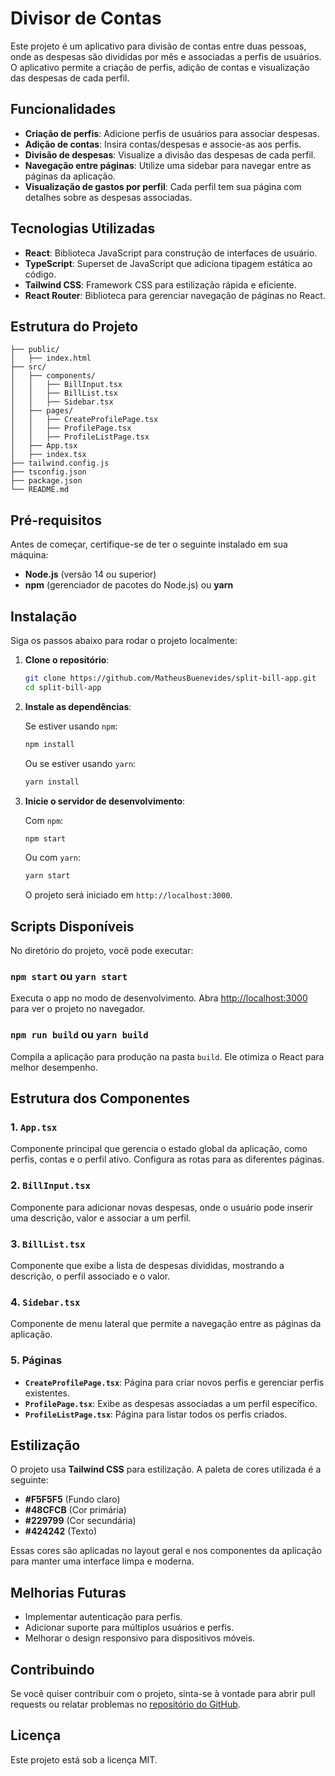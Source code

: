 
# Divisor de Contas

Este projeto é um aplicativo para divisão de contas entre duas pessoas, onde as despesas são divididas por mês e associadas a perfis de usuários. O aplicativo permite a criação de perfis, adição de contas e visualização das despesas de cada perfil.

## Funcionalidades

- **Criação de perfis**: Adicione perfis de usuários para associar despesas.
- **Adição de contas**: Insira contas/despesas e associe-as aos perfis.
- **Divisão de despesas**: Visualize a divisão das despesas de cada perfil.
- **Navegação entre páginas**: Utilize uma sidebar para navegar entre as páginas da aplicação.
- **Visualização de gastos por perfil**: Cada perfil tem sua página com detalhes sobre as despesas associadas.

## Tecnologias Utilizadas

- **React**: Biblioteca JavaScript para construção de interfaces de usuário.
- **TypeScript**: Superset de JavaScript que adiciona tipagem estática ao código.
- **Tailwind CSS**: Framework CSS para estilização rápida e eficiente.
- **React Router**: Biblioteca para gerenciar navegação de páginas no React.

## Estrutura do Projeto

```
├── public/
│   ├── index.html
├── src/
│   ├── components/
│   │   ├── BillInput.tsx
│   │   ├── BillList.tsx
│   │   ├── Sidebar.tsx
│   ├── pages/
│   │   ├── CreateProfilePage.tsx
│   │   ├── ProfilePage.tsx
│   │   ├── ProfileListPage.tsx
│   ├── App.tsx
│   ├── index.tsx
├── tailwind.config.js
├── tsconfig.json
├── package.json
└── README.md
```

## Pré-requisitos

Antes de começar, certifique-se de ter o seguinte instalado em sua máquina:

- **Node.js** (versão 14 ou superior)
- **npm** (gerenciador de pacotes do Node.js) ou **yarn**

## Instalação

Siga os passos abaixo para rodar o projeto localmente:

1. **Clone o repositório**:

   ```bash
   git clone https://github.com/MatheusBuenevides/split-bill-app.git
   cd split-bill-app
   ```

2. **Instale as dependências**:

   Se estiver usando `npm`:

   ```bash
   npm install
   ```

   Ou se estiver usando `yarn`:

   ```bash
   yarn install
   ```

3. **Inicie o servidor de desenvolvimento**:

   Com `npm`:

   ```bash
   npm start
   ```

   Ou com `yarn`:

   ```bash
   yarn start
   ```

   O projeto será iniciado em `http://localhost:3000`.

## Scripts Disponíveis

No diretório do projeto, você pode executar:

### `npm start` ou `yarn start`

Executa o app no modo de desenvolvimento.
Abra [http://localhost:3000](http://localhost:3000) para ver o projeto no navegador.

### `npm run build` ou `yarn build`

Compila a aplicação para produção na pasta `build`. Ele otimiza o React para melhor desempenho.

## Estrutura dos Componentes

### 1. **`App.tsx`**

Componente principal que gerencia o estado global da aplicação, como perfis, contas e o perfil ativo. Configura as rotas para as diferentes páginas.

### 2. **`BillInput.tsx`**

Componente para adicionar novas despesas, onde o usuário pode inserir uma descrição, valor e associar a um perfil.

### 3. **`BillList.tsx`**

Componente que exibe a lista de despesas divididas, mostrando a descrição, o perfil associado e o valor.

### 4. **`Sidebar.tsx`**

Componente de menu lateral que permite a navegação entre as páginas da aplicação.

### 5. **Páginas**

- **`CreateProfilePage.tsx`**: Página para criar novos perfis e gerenciar perfis existentes.
- **`ProfilePage.tsx`**: Exibe as despesas associadas a um perfil específico.
- **`ProfileListPage.tsx`**: Página para listar todos os perfis criados.

## Estilização

O projeto usa **Tailwind CSS** para estilização. A paleta de cores utilizada é a seguinte:

- **#F5F5F5** (Fundo claro)
- **#48CFCB** (Cor primária)
- **#229799** (Cor secundária)
- **#424242** (Texto)

Essas cores são aplicadas no layout geral e nos componentes da aplicação para manter uma interface limpa e moderna.

## Melhorias Futuras

- Implementar autenticação para perfis.
- Adicionar suporte para múltiplos usuários e perfis.
- Melhorar o design responsivo para dispositivos móveis.

## Contribuindo

Se você quiser contribuir com o projeto, sinta-se à vontade para abrir pull requests ou relatar problemas no [repositório do GitHub](https://github.com/MatheusBuenevides/split-bill-app).

## Licença


Este projeto está sob a licença MIT.
